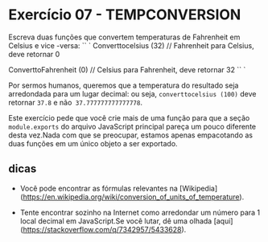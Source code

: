 # Exercício 07 - TEMPCONVERSION

Escreva duas funções que convertem temperaturas de Fahrenheit em Celsius e vice -versa:
`` `
Converttocelsius (32) // Fahrenheit para Celsius, deve retornar 0

ConverttoFahrenheit (0) // Celsius para Fahrenheit, deve retornar 32
`` `

Por sermos humanos, queremos que a temperatura do resultado seja arredondada para um lugar decimal: ou seja, `converttocelsius (100)` deve retornar `37.8` e não` 37.777777777777778`.

Este exercício pede que você crie mais de uma função para que a seção `module.exports` do arquivo JavaScript principal pareça um pouco diferente desta vez.Nada com que se preocupar, estamos apenas empacotando as duas funções em um único objeto a ser exportado.

## dicas
- Você pode encontrar as fórmulas relevantes na [Wikipedia] (https://en.wikipedia.org/wiki/conversion_of_units_of_temperature).

- Tente encontrar sozinho na Internet como arredondar um número para 1 local decimal em JavaScript.Se você lutar, dê uma olhada [aqui] (https://stackoverflow.com/q/7342957/5433628).